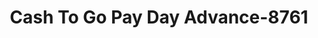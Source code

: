 ---
f_zip-code: 60628
f_state-code: IL
title: Cash To Go Pay Day Advance-8761
f_phone: 773-881-8400
f_city-only: Chicago
f_address: 10302 South Halsted Street Chicago
f_location-unique-id: '8761'
slug: cash-to-go-pay-day-advance-8761
updated-on: '2024-05-30T13:46:58.046Z'
created-on: '2024-05-30T13:36:59.803Z'
published-on: '2024-05-30T13:54:32.469Z'
f_city-state: cms/city/chicago-il.md
f_company: cms/company/cash-to-go-pay-day-advance.md
f_state: cms/state/illinois.md
layout: '[payday-loan].html'
tags: payday-loan
---